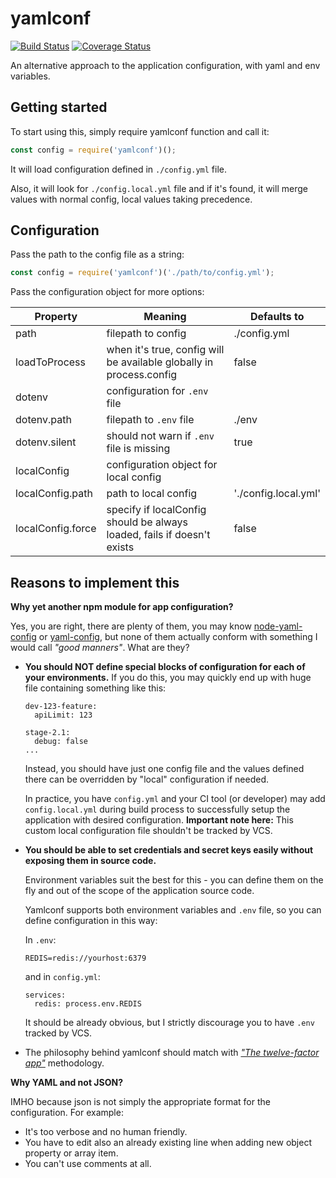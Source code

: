 # yamlconf
[![Build Status](https://travis-ci.org/jaroslav-kubicek/yamlconf.svg?branch=master)](https://travis-ci.org/jaroslav-kubicek/yamlconf)
[![Coverage Status](https://coveralls.io/repos/github/jaroslav-kubicek/yamlconf/badge.svg?branch=master)](https://coveralls.io/github/jaroslav-kubicek/yamlconf?branch=master)

An alternative approach to the application configuration, with yaml and env variables.

## Getting started

To start using this, simply require yamlconf function and call it:

```javascript
const config = require('yamlconf')();
```

It will load configuration defined in `./config.yml` file.

Also, it will look for `./config.local.yml` file and if it's found, 
it will merge values with normal config, local values taking precedence.

## Configuration

Pass the path to the config file as a string:

```javascript
const config = require('yamlconf')('./path/to/config.yml');
```

Pass the configuration object for more options:

| Property | Meaning | Defaults to |
| ---- | ---- | --- |
| path | filepath to config | ./config.yml |
| loadToProcess | when it's true, config will be available globally in process.config | false
| dotenv | configuration for `.env` file |  |
| dotenv.path | filepath to `.env` file | ./env |
| dotenv.silent | should not warn if `.env` file is missing | true |
| localConfig | configuration object for local config |  |
| localConfig.path | path to local config | './config.local.yml' |
| localConfig.force | specify if localConfig should be always loaded, fails if doesn't exists | false

## Reasons to implement this

**Why yet another npm module for app configuration?**

Yes, you are right, there are plenty of them, 
you may know [node-yaml-config](https://www.npmjs.com/package/node-yaml-config)
or [yaml-config](https://www.npmjs.com/package/yaml-config), 
but none of them actually conform with something I  would call *"good manners"*. What are they?

- **You should NOT define special blocks of configuration for each of your environments.**
  If you do this, you may quickly end up with huge file containing something like this:
  ```
  dev-123-feature:
    apiLimit: 123
    
  stage-2.1:
    debug: false
  ...
  ```
  
  Instead, you should have just one config file
  and the values defined there can be overridden by "local" configuration if needed.
  
  In practice, you have `config.yml` and your CI tool (or developer) may add `config.local.yml` 
  during build process to successfully setup the application with desired configuration. 
  **Important note here:** This custom local configuration file shouldn't be tracked by VCS.
    
- **You should be able to set credentials and secret keys easily 
without exposing them in source code.**

  Environment variables suit the best for this - you can define them on the 
  fly and out of the scope of the application source code.
  
  Yamlconf supports both environment variables and `.env` file, so you can define configuration in this way:
  
  In `.env`:
  ```
  REDIS=redis://yourhost:6379
  ```
  
  and in `config.yml`:
  ```
  services:
    redis: process.env.REDIS
  ```
  
  It should be already obvious, but I strictly discourage you to 
  have `.env` tracked by VCS.
  
  
- The philosophy behind yamlconf 
 should match with [*"The twelve-factor app"*](http://12factor.net/) methodology.
  

**Why YAML and not JSON?**

IMHO because json is not simply the appropriate format for the configuration.
For example:
- It's too verbose and no human friendly.
- You have to edit also an already existing line when adding new object property or array item.
- You can't use comments at all.
